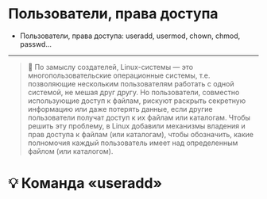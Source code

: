 # Пользователи, права доступа
- Пользователи, права доступа: useradd, usermod, chown, chmod, passwd...
---
> :mag_right: По замыслу создателей, Linux-системы — это многопользовательские операционные системы, т.е. позволяющие нескольким пользователям работать с одной системой, не мешая друг другу. Но пользователи, совместно использующие доступ к файлам, рискуют раскрыть секретную информацию или даже потерять данные, если другие пользователи получат доступ к их файлам или каталогам. Чтобы решить эту проблему, в Linux добавили механизмы владения и прав доступа к файлам (или каталогам), чтобы обозначить, какие полномочия каждый пользователь имеет над определенным файлом (или каталогом).

# :bulb: Команда «useradd»
